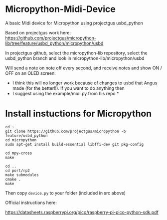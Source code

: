 # Micropython-Midi-Device
A basic Midi device for Micropython using projectgus usbd_python   

Based on projectgus work here: https://github.com/projectgus/micropython-lib/tree/feature/usbd_python/micropython/usbd    

In projectgus github, select the micropython-lib repository, select the usbd_python branch and look in micropython-lib/micropython/usbd    


Will send a note on note off every second, and receive notes and show ON / OFF on an OLED screen.      

* I think this will no longer work because of changes to usbd that Angus made (for the better!!). If you want to do anything then
* I suggest using the example/midi.py from his repo *

# Install instuctions for Micropython


```
cd ~
git clone https://github.com/projectgus/micropython -b feature/usbd_python
cd micropython
sudo apt-get install build-essential libffi-dev git pkg-config

cd mpy-cross
make

cd ..
cd port/rp2
make submodules
cmake .
make
```

Then copy ``device.py`` to your folder (included in src above)    

Official instructions here:    

https://datasheets.raspberrypi.org/pico/raspberry-pi-pico-python-sdk.pdf

